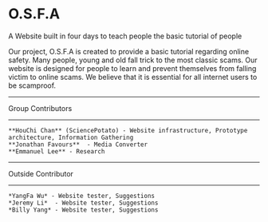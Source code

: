 # O.S.F.A

A Website built in four days to teach people the basic tutorial of people

Our project, O.S.F.A is created to provide a basic tutorial regarding online safety. Many people, young and old fall trick to the most classic scams. Our website is designed for people to learn and prevent themselves from falling victim to online scams. We believe that it is essential for all internet users to be scamproof. 
_________
Group Contributors 
_________
	**HouChi Chan** (SciencePotato) - Website infrastructure, Prototype architecture, Information Gathering
	**Jonathan Favours**  - Media Converter 
	**Emmanuel Lee** - Research
_________
Outside Contributor
_________
	*YangFa Wu* - Website tester, Suggestions 
	*Jeremy Li*  - Website tester, Suggestions 
    *Billy Yang* - Website tester, Suggestions 